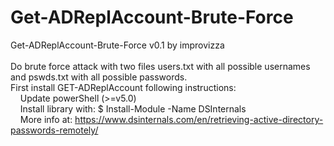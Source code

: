 # Get-ADReplAccount-Brute-Force

Get-ADReplAccount-Brute-Force v0.1 by improvizza<br><br>
Do brute force attack with two files users.txt with all possible usernames and pswds.txt with all possible passwords.<br>
First install GET-ADReplAccount following instructions:<br>
     &nbsp;&nbsp;&nbsp;&nbsp;Update powerShell (>=v5.0)<br>
     &nbsp;&nbsp;&nbsp;&nbsp;Install library with: $ Install-Module -Name DSInternals<br>
     &nbsp;&nbsp;&nbsp;&nbsp;More info at: https://www.dsinternals.com/en/retrieving-active-directory-passwords-remotely/<br>
